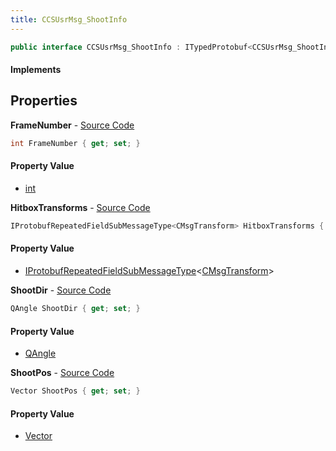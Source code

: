 ```yaml
---
title: CCSUsrMsg_ShootInfo
---
```


```csharp
public interface CCSUsrMsg_ShootInfo : ITypedProtobuf<CCSUsrMsg_ShootInfo>, INativeHandle, INetMessage<CCSUsrMsg_ShootInfo>, IDisposable
```

#### Implements

## Properties

**FrameNumber** - [Source Code](https://github.com/swiftly-solution/swiftlys2/blob/master/managed/src/SwiftlyS2.Generated/Protobufs/Interfaces/CCSUsrMsg_ShootInfo.cs#L18)

```csharp
int FrameNumber { get; set; }
```

#### Property Value

- [int](https://learn.microsoft.com/dotnet/api/system.int32)

**HitboxTransforms** - [Source Code](https://github.com/swiftly-solution/swiftlys2/blob/master/managed/src/SwiftlyS2.Generated/Protobufs/Interfaces/CCSUsrMsg_ShootInfo.cs#L21)

```csharp
IProtobufRepeatedFieldSubMessageType<CMsgTransform> HitboxTransforms { get; }
```

#### Property Value

- [IProtobufRepeatedFieldSubMessageType](/docs/api/shared/netmessages/iprotobufrepeatedfieldsubmessagetype-1)<[CMsgTransform](/docs/api/shared/protobufdefinitions/cmsgtransform)>

**ShootDir** - [Source Code](https://github.com/swiftly-solution/swiftlys2/blob/master/managed/src/SwiftlyS2.Generated/Protobufs/Interfaces/CCSUsrMsg_ShootInfo.cs#L27)

```csharp
QAngle ShootDir { get; set; }
```

#### Property Value

- [QAngle](/docs/api/shared/natives/qangle)

**ShootPos** - [Source Code](https://github.com/swiftly-solution/swiftlys2/blob/master/managed/src/SwiftlyS2.Generated/Protobufs/Interfaces/CCSUsrMsg_ShootInfo.cs#L24)

```csharp
Vector ShootPos { get; set; }
```

#### Property Value

- [Vector](/docs/api/shared/natives/vector)

